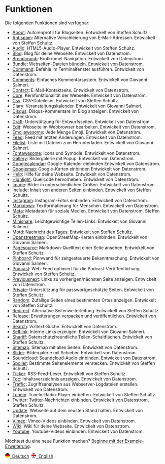 Funktionen
==========

Die folgenden Funktionen sind verfügbar:

* [About](https://github.com/schulle4u/yellow-extensions-schulle4u/tree/master/about/README-de.md):
  Autorenprofil für Blogseiten. Entwickelt von Steffen Schultz.
* [Antispam](https://github.com/schulle4u/yellow-extensions-schulle4u/tree/master/antispam/README-de.md):
  Alternative Verschleierung von E-Mail-Adressen. Entwickelt von Steffen Schultz.
* [Audio](https://github.com/schulle4u/yellow-extensions-schulle4u/tree/master/audio/README-de.md):
  HTML5-Audio-Player. Entwickelt von Steffen Schultz.
* [Blog](https://github.com/datenstrom/yellow-extensions/tree/master/features/blog/README-de.md): 
  Blog für deine Webseite. Entwickelt von Datenstrom.
* [Breadcrumb](https://github.com/datenstrom/yellow-extensions/tree/master/features/breadcrumb/README-de.md): 
  Brotkrümel-Navigation. Entwickelt von Datenstrom.
* [Bundle](https://github.com/datenstrom/yellow-extensions/tree/master/features/bundle/README-de.md): 
  Webseiten-Dateien bündeln. Entwickelt von Datenstrom.
* [Command](https://github.com/datenstrom/yellow-extensions/tree/master/features/command/README-de.md): 
  Befehle im Terminalfenster ausführen. Entwickelt von Datenstrom.
* [Comments](https://github.com/GiovanniSalmeri/yellow-comments):
  Einfaches Kommentarsystem. Entwickelt von Giovanni Salmeri.
* [Contact](https://github.com/datenstrom/yellow-extensions/tree/master/features/contact/README-de.md): 
  E-Mail-Kontaktseite. Entwickelt von Datenstrom.
* [Core](https://github.com/datenstrom/yellow-extensions/tree/master/features/core/README-de.md): 
  Kernfunktionalität der Webseite. Entwickelt von Datenstrom.
* [Csv](https://github.com/schulle4u/yellow-extensions-schulle4u/tree/master/csv/README-de.md):
  CSV-Dateileser. Entwickelt von Steffen Schultz.
* [Diary](https://github.com/GiovanniSalmeri/yellow-diary):
  Veranstaltungskalender. Entwickelt von Giovanni Salmeri.
* [Disqus](https://github.com/datenstrom/yellow-extensions/tree/master/features/disqus/README-de.md): 
  Disqus-Kommentare im Blog anzeigen. Entwickelt von Datenstrom.
* [Draft](https://github.com/datenstrom/yellow-extensions/tree/master/features/draft/README-de.md): 
  Unterstützung für Entwurfsseiten. Entwickelt von Datenstrom.
* [Edit](https://github.com/datenstrom/yellow-extensions/tree/master/features/edit/README-de.md): 
  Webseite im Webbrowser bearbeiten. Entwickelt von Datenstrom.
* [Emojiawesome](https://github.com/datenstrom/yellow-extensions/tree/master/features/emojiawesome/README-de.md): 
  Jede Menge Emoji. Entwickelt von Datenstrom.
* [Feed](https://github.com/datenstrom/yellow-extensions/tree/master/features/feed/README-de.md): 
  Feed mit letzten Änderungen. Entwickelt von Datenstrom.
* [Filelist](https://github.com/GiovanniSalmeri/yellow-filelist):
  Liste mit Dateien zum Herunterladen. Entwickelt von Giovanni Salmeri.
* [Fontawesome](https://github.com/datenstrom/yellow-extensions/tree/master/features/fontawesome/README-de.md): 
  Icons und Symbole. Entwickelt von Datenstrom.
* [Gallery](https://github.com/datenstrom/yellow-extensions/tree/master/features/gallery/README-de.md): 
  Bildergalerie mit Popup. Entwickelt von Datenstrom.
* [Googlecalendar](https://github.com/datenstrom/yellow-extensions/tree/master/features/googlecalendar/README-de.md): 
  Google-Kalender einbinden Entwickelt von Datenstrom.
* [Googlemap](https://github.com/datenstrom/yellow-extensions/tree/master/features/googlemap/README-de.md): 
  Google-Karten einbinden Entwickelt von Datenstrom.
* [Help](https://github.com/datenstrom/yellow-extensions/tree/master/features/help/README-de.md): 
  Hilfe für deine Webseite. Entwickelt von Datenstrom.
* [Highlight](https://github.com/datenstrom/yellow-extensions/tree/master/features/highlight/README-de.md): 
  Quellcode hervorheben. Entwickelt von Datenstrom.
* [Image](https://github.com/datenstrom/yellow-extensions/tree/master/features/image/README-de.md): 
  Bilder in unterschiedlichen Größen. Entwickelt von Datenstrom.
* [Include](https://github.com/schulle4u/yellow-extensions-schulle4u/tree/master/include/README-de.md): 
  Inhalt von anderen Seiten einbinden. Entwickelt von Steffen Schultz.
* [Instagram](https://github.com/datenstrom/yellow-extensions/tree/master/features/instagram/README-de.md): 
  Instagram-Fotos einbinden. Entwickelt von Datenstrom.
* [Markdown](https://github.com/datenstrom/yellow-extensions/tree/master/features/markdown/README-de.md): 
  Textformatierung für Menschen. Entwickelt von Datenstrom.
* [Meta](https://github.com/datenstrom/yellow-extensions/tree/master/features/meta/README-de.md):
  Metadaten für soziale Medien. Entwickelt von Datenstrom, Steffen Schultz.
* [Minishare](https://github.com/GiovanniSalmeri/yellow-minishare):
  Leichtgewichtige Teilen-Links. Entwickelt von Giovanni Salmeri.
* [Motd](https://github.com/schulle4u/yellow-extensions-schulle4u/tree/master/motd/README-de.md):
  Nachricht des Tages. Entwickelt von Steffen Schultz.
* [Openstreetmap](https://github.com/GiovanniSalmeri/yellow-openstreetmap):
  OpenStreetMap-Karten einbinden. Entwickelt von Giovanni Salmeri.
* [Pagesource](https://github.com/schulle4u/yellow-extensions-schulle4u/tree/master/pagesource/README-de.md): 
  Markdown-Quelltext einer Seite ansehen. Entwickelt von Steffen Schultz.
* [Pinboard](https://github.com/GiovanniSalmeri/yellow-pinboard):
  Pinnwand für zeitgesteuerte Bekanntmachung. Entwickelt von Giovanni Salmeri.
* [Podcast](https://github.com/schulle4u/yellow-extensions-schulle4u/tree/master/podcast/README-de.md): 
  Web-Feed optimiert für die Podcast-Veröffentlichung. Entwickelt von Steffen Schultz.
* [Previousnext](https://github.com/datenstrom/yellow-extensions/tree/master/features/previousnext/README-de.md): 
  Links zu vorherigen/nächsten Seite anzeigen. Entwickelt von Datenstrom.
* [Private](https://github.com/schulle4u/yellow-extensions-schulle4u/tree/master/private/README-de.md): 
  Unterstützung für passwortgeschützte Seiten. Entwickelt von Steffen Schultz.
* [Random](https://github.com/schulle4u/yellow-extensions-schulle4u/tree/master/random/README-de.md): 
  Zufällige Seiten eines bestimmten Ortes anzeigen. Entwickelt von Steffen Schultz.
* [Redirect](https://github.com/schulle4u/yellow-extensions-schulle4u/tree/master/redirect/README-de.md): 
  Alternative Seitenweiterleitung. Entwickelt von Steffen Schultz.
* [Release](https://github.com/datenstrom/yellow-extensions/tree/master/features/release/README-de.md): 
  Erweiterungen verpacken und veröffentlichen. Entwickelt von Datenstrom.
* [Search](https://github.com/datenstrom/yellow-extensions/tree/master/features/search/README-de.md): 
  Volltext-Suche. Entwickelt von Datenstrom.
* [Selflink](https://github.com/GiovanniSalmeri/yellow-selflink):
  Interne Links erzeugen. Entwickelt von Giovanni Salmeri.
* [Shariff](https://github.com/schulle4u/yellow-extensions-schulle4u/tree/master/shariff/README-de.md):
  Datenschutzfreundliche Teilen-Schaltflächen. Entwickelt von Steffen Schultz.
* [Sitemap](https://github.com/datenstrom/yellow-extensions/tree/master/features/sitemap/README-de.md): 
  Sitemap mit allen Seiten. Entwickelt von Datenstrom.
* [Slider](https://github.com/datenstrom/yellow-extensions/tree/master/features/slider/README-de.md): 
  Bildergalerie mit Schieber. Entwickelt von Datenstrom.
* [Soundcloud](https://github.com/datenstrom/yellow-extensions/tree/master/features/soundcloud/README-de.md): 
  Soundcloud-Audio einbinden. Entwickelt von Datenstrom.
* [Spoiler](https://github.com/schulle4u/yellow-extensions-schulle4u/tree/master/spoiler/README-de.md):
  Bestimmte Seitenelemente verstecken. Entwickelt von Steffen Schultz.
* [Ticker](https://github.com/schulle4u/yellow-extensions-schulle4u/tree/master/ticker/README-de.md): 
  RSS-Feed-Leser. Entwickelt von Steffen Schultz.
* [Toc](https://github.com/datenstrom/yellow-extensions/tree/master/features/toc/README-de.md): 
  Inhaltsverzeichnis anzeigen. Entwickelt von Datenstrom.
* [Traffic](https://github.com/datenstrom/yellow-extensions/tree/master/features/traffic/README-de.md): 
  Zugriffsanalysen aus Webserver-Logdateien erstellen. Entwickelt von Datenstrom.
* [Tunein](https://github.com/schulle4u/yellow-extensions-schulle4u/tree/master/tunein/README-de.md): 
  TuneIn-Radio-Player einbetten. Entwickelt von Steffen Schultz.
* [Twitter](https://github.com/datenstrom/yellow-extensions/tree/master/features/twitter/README-de.md): 
  Twitter-Nachrichten einbinden. Entwickelt von Datenstrom, Steffen Schultz.
* [Update](https://github.com/datenstrom/yellow-extensions/tree/master/features/update/README-de.md): 
  Webseite auf dem neusten Stand halten. Entwickelt von Datenstrom.
* [Vimeo](https://github.com/datenstrom/yellow-extensions/tree/master/features/vimeo/README-de.md): 
  Vimeo-Videos einbinden. Entwickelt von Datenstrom.
* [Wiki](https://github.com/datenstrom/yellow-extensions/tree/master/features/wiki/README-de.md): 
  Wiki für deine Webseite. Entwickelt von Datenstrom.
* [Youtube](https://github.com/datenstrom/yellow-extensions/tree/master/features/youtube/README-de.md): 
  Youtube-Videos einbinden. Entwickelt von Datenstrom.

Möchtest du eine neue Funktion machen? [Beginne mit der Example-Erweiterung](https://github.com/schulle4u/yellow-extension-example).

<p>
<a href="README-de.md"><img src="https://raw.githubusercontent.com/datenstrom/yellow-extensions/master/features/help/language-de.png" width="15" height="15" alt="Deutsch">&nbsp; Deutsch</a>&nbsp;
<a href="README.md"><img src="https://raw.githubusercontent.com/datenstrom/yellow-extensions/master/features/help/language-en.png" width="15" height="15" alt="English">&nbsp; English</a>&nbsp;
</p>
